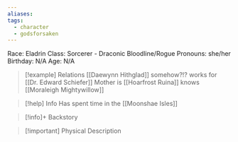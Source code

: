 ```yaml
---
aliases: 
tags:
  - character
  - godsforsaken
---
```

Race: Eladrin
Class: Sorcerer - Draconic Bloodline/Rogue
Pronouns: she/her
Birthday: N/A
Age: N/A

>[!example] Relations
> [[Daewynn Hithglad]] somehow?!?
> works for [[Dr. Edward Schiefer]]
> Mother is [[Hoarfrost Ruina]]
> knows [[Moraleigh Mightywillow]]

>[!help] Info
> Has spent time in the [[Moonshae Isles]]
>

>[!info]+ Backstory
>

>[!important] Physical Description
>